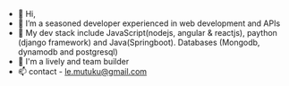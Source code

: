 - 👋 Hi,
- 👀 I’m a seasoned developer experienced in web development and APIs
- 🌱 My dev stack include JavaScript(nodejs, angular & reactjs), paython (django framework) and Java(Springboot). Databases (Mongodb, dynamodb and postgresql)
- 💞️ I'm a lively and team builder
- 📫 contact - le.mutuku@gmail.com

